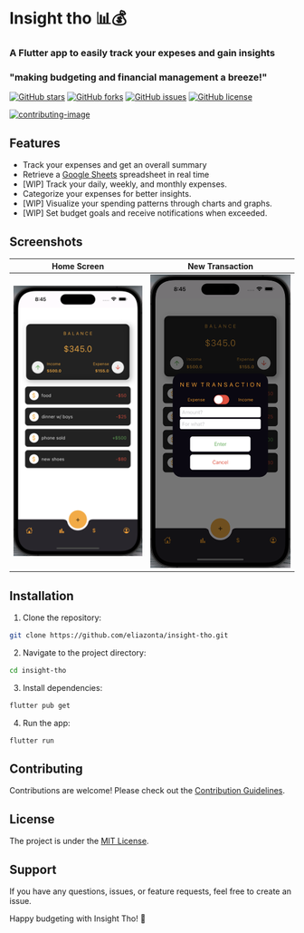 # Insight tho 📊💰
### A Flutter app to easily track your expeses and gain insights
### "making budgeting and financial management a breeze!"

[![GitHub stars](https://img.shields.io/github/stars/eliazonta/insight-tho?style=flat-square)](https://github.com/eliazonta/insight-tho/stargazers)
[![GitHub forks](https://img.shields.io/github/forks/eliazonta/insight-tho?style=flat-square)](https://github.com/eliazonta/insight-tho/network)
[![GitHub issues](https://img.shields.io/github/issues/eliazonta/insight-tho?style=flat-square)](https://github.com/eliazonta/insight-tho/issues)
[![GitHub license](https://img.shields.io/github/license/eliazonta/insight-tho?style=flat-square)](https://github.com/eliazonta/insight-tho/blob/main/LICENSE)

[![contributing-image](https://img.shields.io/badge/contributions-welcome-brightgreen.svg?style=flat)](CONTRIBUTING.md)

## Features

- Track your expenses and get an overall summary
- Retrieve a [Google Sheets](https://www.google.com/sheets/about/) spreadsheet in real time
- [WIP] Track your daily, weekly, and monthly expenses. 
- Categorize your expenses for better insights.
- [WIP] Visualize your spending patterns through charts and graphs.
- [WIP] Set budget goals and receive notifications when exceeded.

## Screenshots
|Home Screen |New Transaction|
|--|--|
| ![homescreen](assets/homescreen.png) | ![newTransaction](assets/newTransaction.png) |




## Installation

1. Clone the repository:

```bash
git clone https://github.com/eliazonta/insight-tho.git
```
2. Navigate to the project directory:

```bash
cd insight-tho
```

3. Install dependencies:

```bash
flutter pub get
```

4. Run the app:

```bash
flutter run
```

## Contributing 
Contributions are welcome! Please check out the [Contribution Guidelines](CONTRIBUTING.md).

## License
The project is under the [MIT License](LICENSE.md).

## Support
If you have any questions, issues, or feature requests, feel free to create an issue.

Happy budgeting with Insight Tho! 🚀